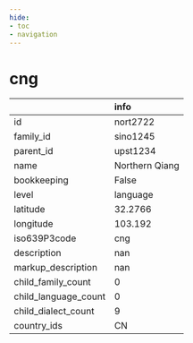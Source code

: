 ```yaml
---
hide:
- toc
- navigation
---
```

# cng
|                      | info           |
|:---------------------|:---------------|
| id                   | nort2722       |
| family_id            | sino1245       |
| parent_id            | upst1234       |
| name                 | Northern Qiang |
| bookkeeping          | False          |
| level                | language       |
| latitude             | 32.2766        |
| longitude            | 103.192        |
| iso639P3code         | cng            |
| description          | nan            |
| markup_description   | nan            |
| child_family_count   | 0              |
| child_language_count | 0              |
| child_dialect_count  | 9              |
| country_ids          | CN             |